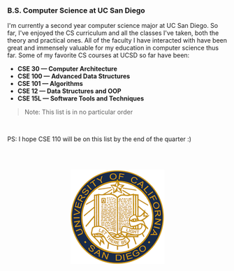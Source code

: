 ### B.S. Computer Science at UC San Diego

I'm currently a second year computer science major at UC San Diego. So far, I've enjoyed the CS curriculum and all the classes I've taken, both the theory and practical ones. All of the faculty I have interacted with have been great and immensely valuable for my education in computer science thus far. 
Some of my favorite CS courses at UCSD so far have been:
- **CSE 30 — Computer Architecture**
- **CSE 100 — Advanced Data Structures**
- **CSE 101 — Algorithms**
- **CSE 12 — Data Structures and OOP**
- **CSE 15L — Software Tools and Techniques**
  
> Note: This list is in no particular order

<br>

PS: I hope CSE 110 will be on this list by the end of the quarter :)

<br> <br>

<p align="center">
  <img src="./assets/ucsd_logo.png"/>
</p>
